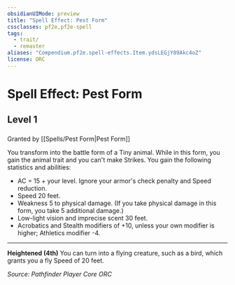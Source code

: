 ```yaml
---
obsidianUIMode: preview
title: "Spell Effect: Pest Form"
cssclasses: pf2e,pf2e-spell
tags:
  - trait/
  - remaster
aliases: "Compendium.pf2e.spell-effects.Item.ydsLEGjY89Akc4oZ"
license: ORC
---
```

# Spell Effect: Pest Form
## Level 1
### 






Granted by [[Spells/Pest Form|Pest Form]]

You transform into the battle form of a Tiny animal. While in this form, you gain the animal trait and you can't make Strikes. You gain the following statistics and abilities:

*   AC = 15 + your level. Ignore your armor's check penalty and Speed reduction.
*   Speed 20 feet.
*   Weakness 5 to physical damage. (If you take physical damage in this form, you take 5 additional damage.)
*   Low-light vision and imprecise scent 30 feet.
*   Acrobatics and Stealth modifiers of +10, unless your own modifier is higher; Athletics modifier -4.

* * *

**Heightened (4th)** You can turn into a flying creature, such as a bird, which grants you a fly Speed of 20 feet.

*Source: Pathfinder Player Core*
*ORC*